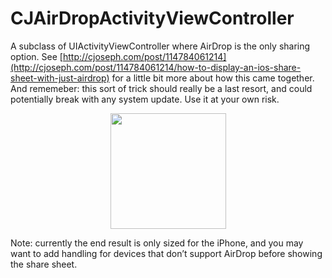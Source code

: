 # CJAirDropActivityViewController
A subclass of UIActivityViewController where AirDrop is the only sharing option. See [http://cjoseph.com/post/114784061214](http://cjoseph.com/post/114784061214/how-to-display-an-ios-share-sheet-with-just-airdrop) for a little bit more about how this came together. And rememeber: this sort of trick should really be a last resort, and could potentially break with any system update. Use it at your own risk.

<center><img src="http://40.media.tumblr.com/17011232cb567d87cce945357904cb14/tumblr_nlw1puo0I61qk9xn9o1_1280.jpg" height="185"/></center>

Note: currently the end result is only sized for the iPhone, and you may want to add handling for devices that don’t support AirDrop before showing the share sheet.
